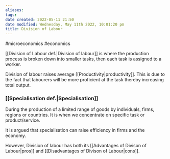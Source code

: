 ```yaml
---
aliases: 
tags: 
date created: 2022-05-11 21:50
date modified: Wednesday, May 11th 2022, 10:01:20 pm
title: Division of Labour
---
```


#microeconomics #economics

[[Division of Labour def.|Division of labour]] is where the production process is broken down into smaller tasks, then each task is assigned to a worker.

Division of labour raises average [[Productivity|productivity]]. This is due to the fact that labourers will be more proficient at the task thereby increasing total output.

### [[Specialisation def.|Specialisation]]

During the production of a limited range of goods by individuals, firms, regions or countries. It is when we concentrate on specific task or product/service.

It is argued that specialisation can raise efficiency in firms and the economy.

However, Division of labour has both its [[Advantages of Divison of Labour|pros]] and [[Disadvantages of Divison of Labour|cons]].

